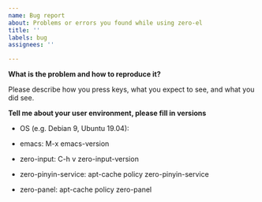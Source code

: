 ```yaml
---
name: Bug report
about: Problems or errors you found while using zero-el
title: ''
labels: bug
assignees: ''

---
```


**What is the problem and how to reproduce it?**

Please describe how you press keys, what you expect to see, and what you did
see.

**Tell me about your user environment, please fill in versions**

- OS (e.g. Debian 9, Ubuntu 19.04): 

- emacs: 
  M-x emacs-version

- zero-input: 
  C-h v zero-input-version

- zero-pinyin-service: 
  apt-cache policy zero-pinyin-service

- zero-panel: 
  apt-cache policy zero-panel
